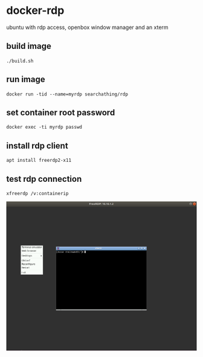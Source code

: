 # docker-rdp

ubuntu with rdp access, openbox window manager and an xterm

## build image

```
./build.sh
```

## run image

```
docker run -tid --name=myrdp searchathing/rdp
```

## set container root password

```
docker exec -ti myrdp passwd
```

## install rdp client

```
apt install freerdp2-x11
```

## test rdp connection

```
xfreerdp /v:containerip
```

![img](rdp-test.png)
